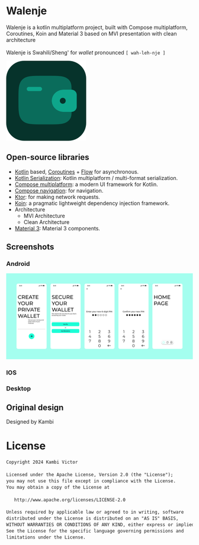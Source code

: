 # Walenje

Walenje is a kotlin multiplatform project, built with Compose multiplatform, Coroutines, Koin and Material 3 based on MVI presentation with clean architecture
<br>
<br>
Walenje is Swahili/Sheng' for *wallet* pronounced `[ wah-leh-nje ]`

![walenje](images/icon.svg)

## Open-source libraries
- [Kotlin](https://kotlinlang.org/) based, [Coroutines](https://github.com/Kotlin/kotlinx.coroutines) + [Flow](https://kotlin.github.io/kotlinx.coroutines/kotlinx-coroutines-core/kotlinx.coroutines.flow/) for asynchronous.
- [Kotlin Serialization](https://github.com/Kotlin/kotlinx.serialization): Kotlin multiplatform / multi-format serialization.
- [Compose multiplatform](https://github.com/JetBrains/compose-multiplatform): a modern UI framework for Kotlin.
- [Compose navigation](https://www.jetbrains.com/help/kotlin-multiplatform-dev/compose-navigation-routing.html): for navigation.
- [Ktor](https://github.com/ktorio/ktor): for making network requests.
- [Koin](https://github.com/InsertKoinIO/koin): a pragmatic lightweight dependency injection framework.
- Architecture
  - MVI Architecture
  - Clean Architecture
- [Material 3](https://m3.material.io/components): Material 3 components.

## Screenshots
### Android
![Screenshot showing user journey](images/journey.png "Screenshot showing user journey")

### IOS

### Desktop

## Original design

Designed by
Kambi

[//]: # (Adapted from [Walenje App design]&#40;&#41; by [Kambi]&#40;&#41;.)


# License
```xml
Copyright 2024 Kambi Victor

Licensed under the Apache License, Version 2.0 (the "License");
you may not use this file except in compliance with the License.
You may obtain a copy of the License at

   http://www.apache.org/licenses/LICENSE-2.0

Unless required by applicable law or agreed to in writing, software
distributed under the License is distributed on an "AS IS" BASIS,
WITHOUT WARRANTIES OR CONDITIONS OF ANY KIND, either express or implied.
See the License for the specific language governing permissions and
limitations under the License.
```
